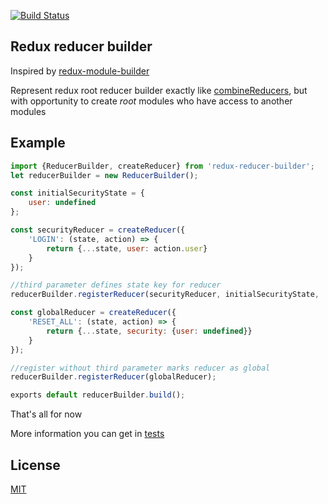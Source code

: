 [![Build Status](https://travis-ci.org/anyx/redux-reducer-builder.svg?branch=master)](https://travis-ci.org/anyx/redux-reducer-builder)

## Redux reducer builder

Inspired by [redux-module-builder](https://github.com/fullstackreact/redux-modules)

Represent redux root reducer builder exactly like [combineReducers](http://redux.js.org/docs/api/combineReducers.html),
but with opportunity to create _root_ modules who have access to another modules

## Example

```javascript
import {ReducerBuilder, createReducer} from 'redux-reducer-builder';
let reducerBuilder = new ReducerBuilder();

const initialSecurityState = {
    user: undefined   
};

const securityReducer = createReducer({
    'LOGIN': (state, action) => {
        return {...state, user: action.user}
    }    
});

//third parameter defines state key for reducer
reducerBuilder.registerReducer(securityReducer, initialSecurityState, 'security');

const globalReducer = createReducer({
    'RESET_ALL': (state, action) => {
        return {...state, security: {user: undefined}}
    }    
});

//register without third parameter marks reducer as global
reducerBuilder.registerReducer(globalReducer);

exports default reducerBuilder.build();
```

That's all for now

More information you can get in [tests](/__tests__)

## License
[MIT](/LICENSE)
